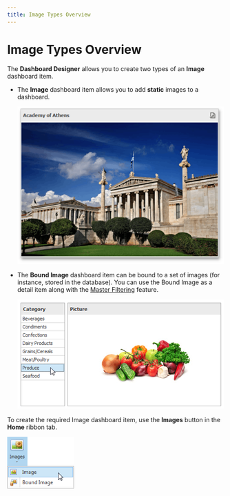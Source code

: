 ```yaml
---
title: Image Types Overview
---
```

# Image Types Overview
The **Dashboard Designer** allows you to create two types of an **Image** dashboard item.
* The **Image** dashboard item allows you to add **static** images to a dashboard.
	
	![MainFeatures_Image](../../../../images/Img18213.png)
* The **Bound Image** dashboard item can be bound to a set of images (for instance, stored in the database). You can use the Bound Image as a detail item along with the [Master Filtering](../../../../../dashboard-for-desktop/articles/dashboard-designer/interactivity/master-filtering.md) feature.
	
	![ImageOverview_BoundImage](../../../../images/Img123287.png)

To create the required Image dashboard item, use the **Images** button in the **Home** ribbon tab.

![ImagesButtonRibbon](../../../../images/Img123288.png)